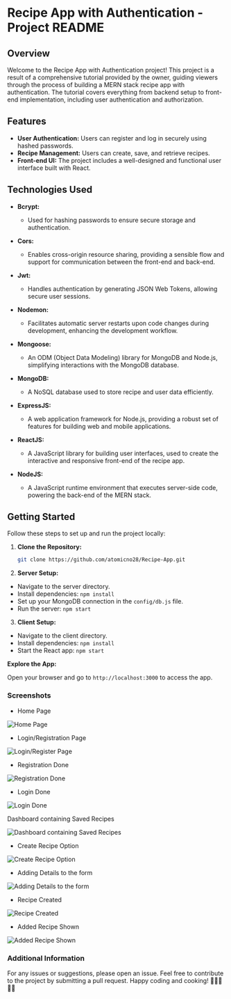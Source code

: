 # Recipe App with Authentication - Project README

## Overview

Welcome to the Recipe App with Authentication project! This project is a result of a comprehensive tutorial provided by the owner, guiding viewers through the process of building a MERN stack recipe app with authentication. The tutorial covers everything from backend setup to front-end implementation, including user authentication and authorization.

## Features

- **User Authentication:** Users can register and log in securely using hashed passwords.
- **Recipe Management:** Users can create, save, and retrieve recipes.
- **Front-end UI:** The project includes a well-designed and functional user interface built with React.

## Technologies Used

- **Bcrypt:**
  - Used for hashing passwords to ensure secure storage and authentication.

- **Cors:**
  - Enables cross-origin resource sharing, providing a sensible flow and support for communication between the front-end and back-end.

- **Jwt:**
  - Handles authentication by generating JSON Web Tokens, allowing secure user sessions.

- **Nodemon:**
  - Facilitates automatic server restarts upon code changes during development, enhancing the development workflow.

- **Mongoose:**
  - An ODM (Object Data Modeling) library for MongoDB and Node.js, simplifying interactions with the MongoDB database.

- **MongoDB:**
  - A NoSQL database used to store recipe and user data efficiently.

- **ExpressJS:**
  - A web application framework for Node.js, providing a robust set of features for building web and mobile applications.

- **ReactJS:**
  - A JavaScript library for building user interfaces, used to create the interactive and responsive front-end of the recipe app.

- **NodeJS:**
  - A JavaScript runtime environment that executes server-side code, powering the back-end of the MERN stack.

## Getting Started

Follow these steps to set up and run the project locally:

1. **Clone the Repository:**
   ```bash
   git clone https://github.com/atomicno28/Recipe-App.git

2. **Server Setup:**

- Navigate to the server directory.
- Install dependencies: `npm install`
- Set up your MongoDB connection in the `config/db.js` file.
- Run the server: `npm start`

3. **Client Setup:**
- Navigate to the client directory.
- Install dependencies: `npm install`
- Start the React app: `npm start`

**Explore the App:**

Open your browser and go to `http://localhost:3000` to access the app.

### Screenshots

- Home Page

![Home Page](readmeimg/ss001.png)

- Login/Registration Page

![Login/Register Page](readmeimg/ss003.png)

- Registration Done

![Registration Done](readmeimg/ss004.png)

- Login Done

![Login Done](readmeimg/ss005.png)

Dashboard containing Saved Recipes

![Dashboard containing Saved Recipes](readmeimg/ss006.png)

- Create Recipe Option

![Create Recipe Option](readmeimg/ss007.png)

- Adding Details to the form

![Adding Details to the form](readmeimg/ss008.png)

- Recipe Created

![Recipe Created](readmeimg/ss009.png)

- Added Recipe Shown

![Added Recipe Shown](readmeimg/ss010.png)

### Additional Information

For any issues or suggestions, please open an issue.
Feel free to contribute to the project by submitting a pull request.
Happy coding and cooking! 🍲👩‍🍳👨‍🍳